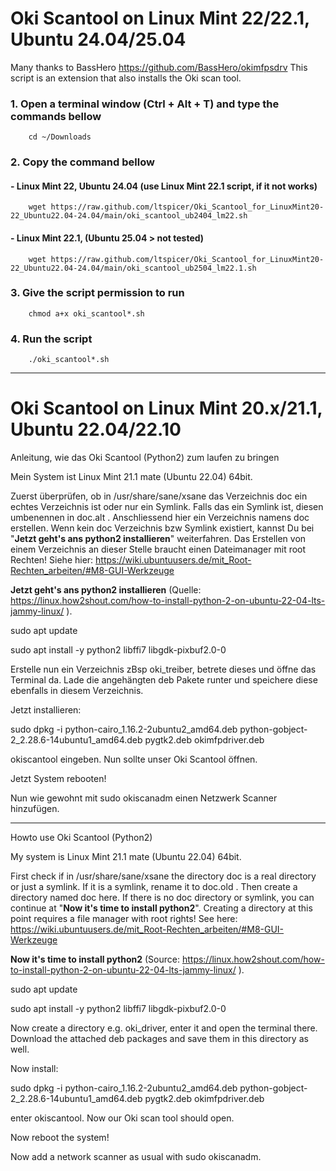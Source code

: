 # Oki Scantool on Linux Mint 22/22.1, Ubuntu 24.04/25.04


Many thanks to BassHero
https://github.com/BassHero/okimfpsdrv
This script is an extension that also installs the Oki scan tool.


### 1. Open a terminal window (Ctrl + Alt + T) and type the commands bellow


        cd ~/Downloads


### 2. Copy the command bellow

#### - Linux Mint 22, Ubuntu 24.04 (use Linux Mint 22.1 script, if it not works)
        wget https://raw.github.com/ltspicer/Oki_Scantool_for_LinuxMint20-22_Ubuntu22.04-24.04/main/oki_scantool_ub2404_lm22.sh

#### - Linux Mint 22.1, (Ubuntu 25.04 > not tested)
        wget https://raw.github.com/ltspicer/Oki_Scantool_for_LinuxMint20-22_Ubuntu22.04-24.04/main/oki_scantool_ub2504_lm22.1.sh

### 3. Give the script permission to run

        chmod a+x oki_scantool*.sh


### 4. Run the script

        ./oki_scantool*.sh

-----------------------------------------------------

# Oki Scantool on Linux Mint 20.x/21.1, Ubuntu 22.04/22.10
Anleitung, wie das Oki Scantool (Python2) zum laufen zu bringen

Mein System ist Linux Mint 21.1 mate (Ubuntu 22.04) 64bit.

Zuerst überprüfen, ob in /usr/share/sane/xsane das Verzeichnis doc ein echtes Verzeichnis ist oder nur ein Symlink.
Falls das ein Symlink ist, diesen umbenennen in doc.alt . Anschliessend hier ein Verzeichnis namens doc erstellen.
Wenn kein doc Verzeichnis bzw Symlink existiert, kannst Du bei "**Jetzt geht's ans python2 installieren**" weiterfahren.
Das Erstellen von einem Verzeichnis an dieser Stelle braucht einen Dateimanager mit root Rechten!
Siehe hier: https://wiki.ubuntuusers.de/mit_Root-Rechten_arbeiten/#M8-GUI-Werkzeuge


**Jetzt geht's ans python2 installieren** (Quelle: https://linux.how2shout.com/how-to-install-python-2-on-ubuntu-22-04-lts-jammy-linux/ ).

sudo apt update

sudo apt install -y python2 libffi7 libgdk-pixbuf2.0-0

Erstelle nun ein Verzeichnis zBsp oki_treiber, betrete dieses und öffne das Terminal da.
Lade die angehängten deb Pakete runter und speichere diese ebenfalls in diesem Verzeichnis.

Jetzt installieren:

sudo dpkg -i python-cairo_1.16.2-2ubuntu2_amd64.deb python-gobject-2_2.28.6-14ubuntu1_amd64.deb pygtk2.deb okimfpdriver.deb

okiscantool eingeben. Nun sollte unser Oki Scantool öffnen.

Jetzt System rebooten!

Nun wie gewohnt mit sudo okiscanadm einen Netzwerk Scanner hinzufügen.

---------------------

Howto use Oki Scantool (Python2)

My system is Linux Mint 21.1 mate (Ubuntu 22.04) 64bit.

First check if in /usr/share/sane/xsane the directory doc is a real directory or just a symlink.
If it is a symlink, rename it to doc.old . Then create a directory named doc here.
If there is no doc directory or symlink, you can continue at "**Now it's time to install python2**".
Creating a directory at this point requires a file manager with root rights!
See here: https://wiki.ubuntuusers.de/mit_Root-Rechten_arbeiten/#M8-GUI-Werkzeuge


**Now it's time to install python2** (Source: https://linux.how2shout.com/how-to-install-python-2-on-ubuntu-22-04-lts-jammy-linux/ ).

sudo apt update

sudo apt install -y python2 libffi7 libgdk-pixbuf2.0-0

Now create a directory e.g. oki_driver, enter it and open the terminal there.
Download the attached deb packages and save them in this directory as well.

Now install:

sudo dpkg -i python-cairo_1.16.2-2ubuntu2_amd64.deb python-gobject-2_2.28.6-14ubuntu1_amd64.deb pygtk2.deb okimfpdriver.deb

enter okiscantool. Now our Oki scan tool should open.

Now reboot the system!

Now add a network scanner as usual with sudo okiscanadm.
